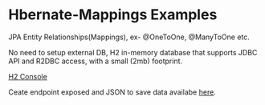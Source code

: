 # Hbernate-Mappings Examples
JPA Entity Relationships(Mappings), ex- @OneToOne, @ManyToOne etc. 

No need to setup external DB, H2 in-memory database that supports JDBC API and R2DBC access, with a small (2mb) footprint.

[H2 Console](http://localhost:8082/h2-console/)

Ceate endpoint exposed and JSON to save data availabe [here](repo/stata).
